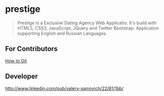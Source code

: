 prestige
========

> Prestige is a Exclusive Dating Agency Web Applicatio. It's build with HTML5, CSS3, JavaScript, JQuery and Twitter Bootstrap. Application supporting English and Russian Languages. 

For Contributors
----------------

[How to Git](https://github.com/valerysamovich/engineering/blob/master/docs/how-to-git.md)

Developer
---------
http://www.linkedin.com/pub/valery-samovich/22/81/1bb/
